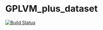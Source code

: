 # GPLVM_plus_dataset

[![Build Status](https://github.com/ngiann/GPLVM_plus_dataset.jl/actions/workflows/CI.yml/badge.svg?branch=main)](https://github.com/ngiann/GPLVM_plus_dataset.jl/actions/workflows/CI.yml?query=branch%3Amain)
